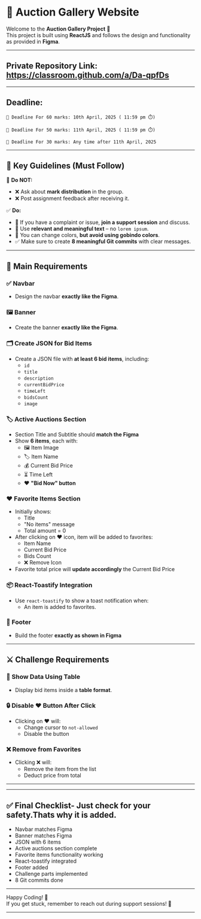 
# 🧾 **Auction Gallery Website**

Welcome to the **Auction Gallery Project** 🎯  
This project is built using **ReactJS** and follows the design and functionality as provided in **Figma**.

---

## Private Repository Link: https://classroom.github.com/a/Da-qpfDs

---

## Deadline:

    📅 Deadline For 60 marks: 10th April, 2025 ( 11:59 pm ⏱️)

    📅 Deadline For 50 marks: 11th April, 2025 ( 11:59 pm ⏱️)

    📅 Deadline For 30 marks: Any time after 11th April, 2025

--- 

## 🌟 **Key Guidelines (Must Follow)**

🚫 **Do NOT:**
- ❌ Ask about **mark distribution** in the group.
- ❌ Post assignment feedback after receiving it.

✅ **Do:**
- 💬 If you have a complaint or issue, **join a support session** and discuss.
- 🧠 Use **relevant and meaningful text** – no `lorem ipsum`.
- 🎨 You can change colors, **but avoid using gobindo colors**.
- ✅ Make sure to create **8 meaningful Git commits** with clear messages.

---

## 📌 **Main Requirements**

### ✅ Navbar 
- Design the navbar **exactly like the Figma**.

### 🖼️ Banner 
- Create the banner **exactly like the Figma**.

### 🗂️ Create JSON for Bid Items 
- Create a JSON file with **at least 6 bid items**, including:
  - `id`
  - `title`
  - `description`
  - `currentBidPrice`
  - `timeLeft`
  - `bidsCount`
  - `image`

### 🏷️ Active Auctions Section 
- Section Title and Subtitle should **match the Figma**
- Show **6 items**, each with:
  - 🖼️ Item Image
  - 🏷️ Item Name
  - 💰 Current Bid Price
  - ⏳ Time Left
  - ❤️ **"Bid Now" button**

### ❤️ Favorite Items Section 
- Initially shows:
  - Title
  - "No items" message
  - Total amount = 0
- After clicking on ❤️ icon, item will be added to favorites:
  - Item Name
  - Current Bid Price
  - Bids Count
  - ❌ Remove Icon
- Favorite total price will **update accordingly** the Current Bid Price

### 📦 React-Toastify Integration 
- Use `react-toastify` to show a toast notification when:
  - An item is added to favorites.

### 🦶 Footer 
- Build the footer **exactly as shown in Figma**

---

## ⚔️ **Challenge Requirements**

### 🧾 Show Data Using Table 
- Display bid items inside a **table format**.

### 🔒 Disable ❤️ Button After Click 
- Clicking on ❤️ will:
  - Change cursor to `not-allowed`
  - Disable the button

### ❌ Remove from Favorites 
- Clicking ❌ will:
  - Remove the item from the list
  - Deduct price from total

---
---

## ✅ Final Checklist- Just check for your safety.Thats why it is added. 

- Navbar matches Figma
- Banner matches Figma
- JSON with 6 items
- Active auctions section complete
- Favorite items functionality working
- React-toastify integrated
- Footer added
- Challenge parts implemented
- 8 Git commits done

---

Happy Coding! 🚀  
If you get stuck, remember to reach out during support sessions! 💬

--- 